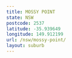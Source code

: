 ```yaml
---
title: MOSSY POINT
state: NSW
postcode: 2537
latitude: -35.939649
longitude: 149.912199
url: /nsw/mossy-point/
layout: suburb
---
```

